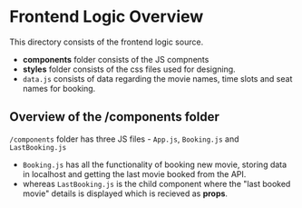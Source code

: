 # Frontend Logic Overview

This directory consists of the frontend logic source. 

- **components** folder consists of the JS compnents 
- **styles** folder consists of the css files used for designing. 
- `data.js` consists of data regarding the movie names, time slots and seat names for booking.

## Overview of the /components folder 

`/components` folder has three JS files - `App.js`, `Booking.js` and `LastBooking.js`
- `Booking.js` has all the functionality of booking new movie, storing data in localhost and getting the last movie booked from the API.  
- whereas  `LastBooking.js` is the child component where the "last booked movie" details is displayed which is recieved as **props**. 
 
